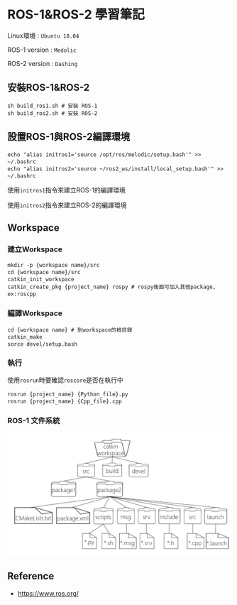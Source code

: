 # ROS-1&ROS-2 學習筆記

Linux環境 : `Ubuntu 18.04`

ROS-1 version : `Medolic`

ROS-2 version : `Dashing`

## 安裝ROS-1&ROS-2
```shell
sh build_ros1.sh # 安裝 ROS-1
sh build_ros2.sh # 安裝 ROS-2
```

## 設置ROS-1與ROS-2編譯環境
```shell
echo "alias initros1='source /opt/ros/melodic/setup.bash'" >> ~/.bashrc
echo "alias initros2='source ~/ros2_ws/install/local_setup.bash'" >> ~/.bashrc
```
使用`initros1`指令來建立ROS-1的編譯環境

使用`initros2`指令來建立ROS-2的編譯環境

## Workspace 
### 建立Workspace
```shell
mkdir -p {workspace name}/src
cd {workspace name}/src
catkin_init_workspace
catkin_create_pkg {project_name} rospy # rospy後面可加入其他package, ex:roscpp
```

### 編譯Workspace
```shell
cd {workspace name} # 到workspace的根目錄
catkin_make
sorce devel/setup.bash
```

### 執行
使用`rosrun`時要確認`roscore`是否在執行中
```shell
rosrun {project_name} {Python_file}.py
rosrun {project_name} {Cpp_file}.cpp
```

### ROS-1 文件系統
![ROS_FileSystem](img/ROS_FileSystem.png)

## Reference
* https://www.ros.org/
